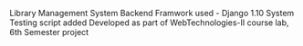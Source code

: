 Library Management System
Backend Framwork used - Django 1.10
System Testing script added
Developed as part of WebTechnologies-II course lab, 6th Semester project

